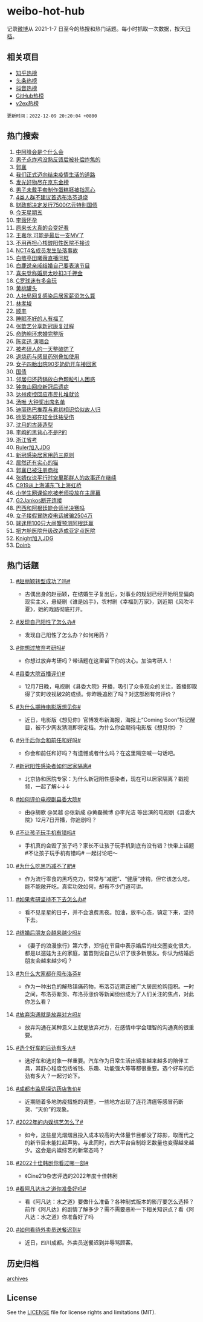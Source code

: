 # weibo-hot-hub

记录[微博](https://www.weibo.com)从 2021-1-7 日至今的热搜和热门话题。每小时抓取一次数据，按天[归档](archives)。

## 相关项目

- [知乎热榜](https://github.com/lonnyzhang423/zhihu-hot-hub)
- [头条热榜](https://github.com/lonnyzhang423/toutiao-hot-hub)
- [抖音热榜](https://github.com/lonnyzhang423/douyin-hot-hub)
- [GitHub热榜](https://github.com/lonnyzhang423/github-hot-hub)
- [v2ex热榜](https://github.com/lonnyzhang423/v2ex-hot-hub)


`更新时间：2022-12-09 20:20:04 +0800`

## 热门搜索

1. [中阿峰会是个什么会](https://m.weibo.cn/search?containerid=100103type%3D1%26t%3D10%26q%3D%23%E4%B8%AD%E9%98%BF%E5%B3%B0%E4%BC%9A%E6%98%AF%E4%B8%AA%E4%BB%80%E4%B9%88%E4%BC%9A%23&stream_entry_id=51&isnewpage=1&extparam=seat%3D1%26cate%3D10103%26filter_type%3Drealtimehot%26dgr%3D0%26c_type%3D51%26pos%3D0%26display_time%3D1670588403%26pre_seqid%3D167058840352602414447&luicode=10000011&lfid=106003type%253D25%2526t%253D3%2526disable_hot%253D1%2526filter_type%253Drealtimehot)
1. [男子点炸鸡没熟反馈后被补偿炸焦的](https://m.weibo.cn/search?containerid=100103type%3D1%26t%3D10%26q%3D%23%E7%94%B7%E5%AD%90%E7%82%B9%E7%82%B8%E9%B8%A1%E6%B2%A1%E7%86%9F%E5%8F%8D%E9%A6%88%E5%90%8E%E8%A2%AB%E8%A1%A5%E5%81%BF%E7%82%B8%E7%84%A6%E7%9A%84%23&stream_entry_id=31&isnewpage=1&extparam=seat%3D1%26realpos%3D1%26flag%3D2%26c_type%3D31%26pos%3D0%26lcate%3D5001%26cate%3D5001%26filter_type%3Drealtimehot%26dgr%3D0%26q%3D%2523%25E7%2594%25B7%25E5%25AD%2590%25E7%2582%25B9%25E7%2582%25B8%25E9%25B8%25A1%25E6%25B2%25A1%25E7%2586%259F%25E5%258F%258D%25E9%25A6%2588%25E5%2590%258E%25E8%25A2%25AB%25E8%25A1%25A5%25E5%2581%25BF%25E7%2582%25B8%25E7%2584%25A6%25E7%259A%2584%2523%26band_rank%3D1%26display_time%3D1670588403%26pre_seqid%3D167058840352602414447&luicode=10000011&lfid=106003type%253D25%2526t%253D3%2526disable_hot%253D1%2526filter_type%253Drealtimehot)
1. [郭襄](https://m.weibo.cn/search?containerid=100103type%3D1%26t%3D10%26q%3D%E9%83%AD%E8%A5%84&stream_entry_id=31&isnewpage=1&extparam=seat%3D1%26realpos%3D2%26flag%3D16%26c_type%3D31%26pos%3D1%26lcate%3D5001%26cate%3D5001%26filter_type%3Drealtimehot%26dgr%3D0%26q%3D%25E9%2583%25AD%25E8%25A5%2584%26band_rank%3D2%26display_time%3D1670588403%26pre_seqid%3D167058840352602414447&luicode=10000011&lfid=106003type%253D25%2526t%253D3%2526disable_hot%253D1%2526filter_type%253Drealtimehot)
1. [我们正式迈向结束疫情生活的道路](https://m.weibo.cn/search?containerid=100103type%3D1%26t%3D10%26q%3D%23%E6%88%91%E4%BB%AC%E6%AD%A3%E5%BC%8F%E8%BF%88%E5%90%91%E7%BB%93%E6%9D%9F%E7%96%AB%E6%83%85%E7%94%9F%E6%B4%BB%E7%9A%84%E9%81%93%E8%B7%AF%23&stream_entry_id=31&isnewpage=1&extparam=seat%3D1%26realpos%3D3%26flag%3D16%26c_type%3D31%26pos%3D2%26lcate%3D5001%26cate%3D5001%26filter_type%3Drealtimehot%26dgr%3D0%26q%3D%2523%25E6%2588%2591%25E4%25BB%25AC%25E6%25AD%25A3%25E5%25BC%258F%25E8%25BF%2588%25E5%2590%2591%25E7%25BB%2593%25E6%259D%259F%25E7%2596%25AB%25E6%2583%2585%25E7%2594%259F%25E6%25B4%25BB%25E7%259A%2584%25E9%2581%2593%25E8%25B7%25AF%2523%26band_rank%3D3%26display_time%3D1670588403%26pre_seqid%3D167058840352602414447&luicode=10000011&lfid=106003type%253D25%2526t%253D3%2526disable_hot%253D1%2526filter_type%253Drealtimehot)
1. [发光好物尽在京东金榜](https://m.weibo.cn/search?containerid=100103type%3D1%26t%3D10%26q%3D%23%E5%8F%91%E5%85%89%E5%A5%BD%E7%89%A9%E5%B0%BD%E5%9C%A8%E4%BA%AC%E4%B8%9C%E9%87%91%E6%A6%9C%23&stream_entry_id=31&isnewpage=1&extparam=seat%3D1%26lcate%3D5001%26c_type%3D31%26pos%3D3%26topic_ad%3D1%26cate%3D5001%26filter_type%3Drealtimehot%26dgr%3D0%26q%3D%2523%25E5%258F%2591%25E5%2585%2589%25E5%25A5%25BD%25E7%2589%25A9%25E5%25B0%25BD%25E5%259C%25A8%25E4%25BA%25AC%25E4%25B8%259C%25E9%2587%2591%25E6%25A6%259C%2523%26band_rank%3D4%26adid%3D174228%26display_time%3D1670588403%26pre_seqid%3D167058840352602414447&luicode=10000011&lfid=106003type%253D25%2526t%253D3%2526disable_hot%253D1%2526filter_type%253Drealtimehot)
1. [男子未戴手套制作蛋糕胚被指恶心](https://m.weibo.cn/search?containerid=100103type%3D1%26t%3D10%26q%3D%23%E7%94%B7%E5%AD%90%E6%9C%AA%E6%88%B4%E6%89%8B%E5%A5%97%E5%88%B6%E4%BD%9C%E8%9B%8B%E7%B3%95%E8%83%9A%E8%A2%AB%E6%8C%87%E6%81%B6%E5%BF%83%23&stream_entry_id=31&isnewpage=1&extparam=seat%3D1%26realpos%3D4%26flag%3D1%26c_type%3D31%26pos%3D4%26lcate%3D5001%26cate%3D5001%26filter_type%3Drealtimehot%26dgr%3D0%26q%3D%2523%25E7%2594%25B7%25E5%25AD%2590%25E6%259C%25AA%25E6%2588%25B4%25E6%2589%258B%25E5%25A5%2597%25E5%2588%25B6%25E4%25BD%259C%25E8%259B%258B%25E7%25B3%2595%25E8%2583%259A%25E8%25A2%25AB%25E6%258C%2587%25E6%2581%25B6%25E5%25BF%2583%2523%26band_rank%3D4%26display_time%3D1670588403%26pre_seqid%3D167058840352602414447&luicode=10000011&lfid=106003type%253D25%2526t%253D3%2526disable_hot%253D1%2526filter_type%253Drealtimehot)
1. [4类人群不建议首选布洛芬退烧](https://m.weibo.cn/search?containerid=100103type%3D1%26t%3D10%26q%3D%234%E7%B1%BB%E4%BA%BA%E7%BE%A4%E4%B8%8D%E5%BB%BA%E8%AE%AE%E9%A6%96%E9%80%89%E5%B8%83%E6%B4%9B%E8%8A%AC%E9%80%80%E7%83%A7%23&stream_entry_id=31&isnewpage=1&extparam=seat%3D1%26realpos%3D5%26flag%3D0%26c_type%3D31%26pos%3D5%26lcate%3D5001%26cate%3D5001%26filter_type%3Drealtimehot%26dgr%3D0%26q%3D%25234%25E7%25B1%25BB%25E4%25BA%25BA%25E7%25BE%25A4%25E4%25B8%258D%25E5%25BB%25BA%25E8%25AE%25AE%25E9%25A6%2596%25E9%2580%2589%25E5%25B8%2583%25E6%25B4%259B%25E8%258A%25AC%25E9%2580%2580%25E7%2583%25A7%2523%26band_rank%3D5%26display_time%3D1670588403%26pre_seqid%3D167058840352602414447&luicode=10000011&lfid=106003type%253D25%2526t%253D3%2526disable_hot%253D1%2526filter_type%253Drealtimehot)
1. [财政部决定发行7500亿元特别国债](https://m.weibo.cn/search?containerid=100103type%3D1%26t%3D10%26q%3D%23%E8%B4%A2%E6%94%BF%E9%83%A8%E5%86%B3%E5%AE%9A%E5%8F%91%E8%A1%8C7500%E4%BA%BF%E5%85%83%E7%89%B9%E5%88%AB%E5%9B%BD%E5%80%BA%23&stream_entry_id=31&isnewpage=1&extparam=seat%3D1%26realpos%3D6%26flag%3D0%26c_type%3D31%26pos%3D6%26lcate%3D5001%26cate%3D5001%26filter_type%3Drealtimehot%26dgr%3D0%26q%3D%2523%25E8%25B4%25A2%25E6%2594%25BF%25E9%2583%25A8%25E5%2586%25B3%25E5%25AE%259A%25E5%258F%2591%25E8%25A1%258C7500%25E4%25BA%25BF%25E5%2585%2583%25E7%2589%25B9%25E5%2588%25AB%25E5%259B%25BD%25E5%2580%25BA%2523%26band_rank%3D6%26display_time%3D1670588403%26pre_seqid%3D167058840352602414447&luicode=10000011&lfid=106003type%253D25%2526t%253D3%2526disable_hot%253D1%2526filter_type%253Drealtimehot)
1. [今天星期五](https://m.weibo.cn/search?containerid=100103type%3D1%26t%3D10%26q%3D%23%E4%BB%8A%E5%A4%A9%E6%98%9F%E6%9C%9F%E4%BA%94%23&stream_entry_id=31&isnewpage=1&extparam=seat%3D1%26c_type%3D31%26pos%3D7%26lcate%3D5001%26cate%3D5001%26filter_type%3Drealtimehot%26dgr%3D0%26q%3D%2523%25E4%25BB%258A%25E5%25A4%25A9%25E6%2598%259F%25E6%259C%259F%25E4%25BA%2594%2523%26band_rank%3D7%26adid%3D174634%26display_time%3D1670588403%26pre_seqid%3D167058840352602414447&luicode=10000011&lfid=106003type%253D25%2526t%253D3%2526disable_hot%253D1%2526filter_type%253Drealtimehot)
1. [李薇怀孕](https://m.weibo.cn/search?containerid=100103type%3D1%26t%3D10%26q%3D%23%E6%9D%8E%E8%96%87%E6%80%80%E5%AD%95%23&stream_entry_id=31&isnewpage=1&extparam=seat%3D1%26realpos%3D7%26flag%3D2%26c_type%3D31%26pos%3D8%26lcate%3D5001%26cate%3D5001%26filter_type%3Drealtimehot%26dgr%3D0%26q%3D%2523%25E6%259D%258E%25E8%2596%2587%25E6%2580%2580%25E5%25AD%2595%2523%26band_rank%3D7%26display_time%3D1670588403%26pre_seqid%3D167058840352602414447&luicode=10000011&lfid=106003type%253D25%2526t%253D3%2526disable_hot%253D1%2526filter_type%253Drealtimehot)
1. [原来长大真的会变好看](https://m.weibo.cn/search?containerid=100103type%3D1%26t%3D10%26q%3D%23%E5%8E%9F%E6%9D%A5%E9%95%BF%E5%A4%A7%E7%9C%9F%E7%9A%84%E4%BC%9A%E5%8F%98%E5%A5%BD%E7%9C%8B%23&stream_entry_id=31&isnewpage=1&extparam=seat%3D1%26realpos%3D8%26flag%3D0%26c_type%3D31%26pos%3D9%26lcate%3D5001%26cate%3D5001%26filter_type%3Drealtimehot%26dgr%3D0%26q%3D%2523%25E5%258E%259F%25E6%259D%25A5%25E9%2595%25BF%25E5%25A4%25A7%25E7%259C%259F%25E7%259A%2584%25E4%25BC%259A%25E5%258F%2598%25E5%25A5%25BD%25E7%259C%258B%2523%26band_rank%3D8%26display_time%3D1670588403%26pre_seqid%3D167058840352602414447&luicode=10000011&lfid=106003type%253D25%2526t%253D3%2526disable_hot%253D1%2526filter_type%253Drealtimehot)
1. [王嘉尔 可能是最后一支MV了](https://m.weibo.cn/search?containerid=100103type%3D1%26t%3D10%26q%3D%E7%8E%8B%E5%98%89%E5%B0%94+%E5%8F%AF%E8%83%BD%E6%98%AF%E6%9C%80%E5%90%8E%E4%B8%80%E6%94%AFMV%E4%BA%86&stream_entry_id=31&isnewpage=1&extparam=seat%3D1%26realpos%3D9%26flag%3D1%26c_type%3D31%26pos%3D10%26lcate%3D5001%26cate%3D5001%26filter_type%3Drealtimehot%26dgr%3D0%26q%3D%25E7%258E%258B%25E5%2598%2589%25E5%25B0%2594%2520%25E5%258F%25AF%25E8%2583%25BD%25E6%2598%25AF%25E6%259C%2580%25E5%2590%258E%25E4%25B8%2580%25E6%2594%25AFMV%25E4%25BA%2586%26band_rank%3D9%26display_time%3D1670588403%26pre_seqid%3D167058840352602414447&luicode=10000011&lfid=106003type%253D25%2526t%253D3%2526disable_hot%253D1%2526filter_type%253Drealtimehot)
1. [不用再担心核酸阳性医院不接诊](https://m.weibo.cn/search?containerid=100103type%3D1%26t%3D10%26q%3D%23%E4%B8%8D%E7%94%A8%E5%86%8D%E6%8B%85%E5%BF%83%E6%A0%B8%E9%85%B8%E9%98%B3%E6%80%A7%E5%8C%BB%E9%99%A2%E4%B8%8D%E6%8E%A5%E8%AF%8A%23&stream_entry_id=31&isnewpage=1&extparam=seat%3D1%26realpos%3D10%26flag%3D0%26c_type%3D31%26pos%3D11%26lcate%3D5001%26cate%3D5001%26filter_type%3Drealtimehot%26dgr%3D0%26q%3D%2523%25E4%25B8%258D%25E7%2594%25A8%25E5%2586%258D%25E6%258B%2585%25E5%25BF%2583%25E6%25A0%25B8%25E9%2585%25B8%25E9%2598%25B3%25E6%2580%25A7%25E5%258C%25BB%25E9%2599%25A2%25E4%25B8%258D%25E6%258E%25A5%25E8%25AF%258A%2523%26band_rank%3D10%26display_time%3D1670588403%26pre_seqid%3D167058840352602414447&luicode=10000011&lfid=106003type%253D25%2526t%253D3%2526disable_hot%253D1%2526filter_type%253Drealtimehot)
1. [NCT4名成员发生坠落事故](https://m.weibo.cn/search?containerid=100103type%3D1%26t%3D10%26q%3D%23NCT4%E5%90%8D%E6%88%90%E5%91%98%E5%8F%91%E7%94%9F%E5%9D%A0%E8%90%BD%E4%BA%8B%E6%95%85%23&stream_entry_id=31&isnewpage=1&extparam=seat%3D1%26realpos%3D11%26flag%3D1%26c_type%3D31%26pos%3D12%26lcate%3D5001%26cate%3D5001%26filter_type%3Drealtimehot%26dgr%3D0%26q%3D%2523NCT4%25E5%2590%258D%25E6%2588%2590%25E5%2591%2598%25E5%258F%2591%25E7%2594%259F%25E5%259D%25A0%25E8%2590%25BD%25E4%25BA%258B%25E6%2595%2585%2523%26band_rank%3D11%26display_time%3D1670588403%26pre_seqid%3D167058840352602414447&luicode=10000011&lfid=106003type%253D25%2526t%253D3%2526disable_hot%253D1%2526filter_type%253Drealtimehot)
1. [白敬亭田曦薇直播同框](https://m.weibo.cn/search?containerid=100103type%3D1%26t%3D10%26q%3D%23%E7%99%BD%E6%95%AC%E4%BA%AD%E7%94%B0%E6%9B%A6%E8%96%87%E7%9B%B4%E6%92%AD%E5%90%8C%E6%A1%86%23&stream_entry_id=31&isnewpage=1&extparam=seat%3D1%26realpos%3D12%26flag%3D1%26c_type%3D31%26pos%3D13%26lcate%3D5001%26cate%3D5001%26filter_type%3Drealtimehot%26dgr%3D0%26q%3D%2523%25E7%2599%25BD%25E6%2595%25AC%25E4%25BA%25AD%25E7%2594%25B0%25E6%259B%25A6%25E8%2596%2587%25E7%259B%25B4%25E6%2592%25AD%25E5%2590%258C%25E6%25A1%2586%2523%26band_rank%3D12%26display_time%3D1670588403%26pre_seqid%3D167058840352602414447&luicode=10000011&lfid=106003type%253D25%2526t%253D3%2526disable_hot%253D1%2526filter_type%253Drealtimehot)
1. [白鹿说亲戚结婚自己要表演节目](https://m.weibo.cn/search?containerid=100103type%3D1%26t%3D10%26q%3D%23%E7%99%BD%E9%B9%BF%E8%AF%B4%E4%BA%B2%E6%88%9A%E7%BB%93%E5%A9%9A%E8%87%AA%E5%B7%B1%E8%A6%81%E8%A1%A8%E6%BC%94%E8%8A%82%E7%9B%AE%23&stream_entry_id=31&isnewpage=1&extparam=seat%3D1%26realpos%3D13%26flag%3D1%26c_type%3D31%26pos%3D14%26lcate%3D5001%26cate%3D5001%26filter_type%3Drealtimehot%26dgr%3D0%26q%3D%2523%25E7%2599%25BD%25E9%25B9%25BF%25E8%25AF%25B4%25E4%25BA%25B2%25E6%2588%259A%25E7%25BB%2593%25E5%25A9%259A%25E8%2587%25AA%25E5%25B7%25B1%25E8%25A6%2581%25E8%25A1%25A8%25E6%25BC%2594%25E8%258A%2582%25E7%259B%25AE%2523%26band_rank%3D13%26display_time%3D1670588403%26pre_seqid%3D167058840352602414447&luicode=10000011&lfid=106003type%253D25%2526t%253D3%2526disable_hot%253D1%2526filter_type%253Drealtimehot)
1. [喜来登称婚房太吵扣3千押金](https://m.weibo.cn/search?containerid=100103type%3D1%26t%3D10%26q%3D%23%E5%96%9C%E6%9D%A5%E7%99%BB%E7%A7%B0%E5%A9%9A%E6%88%BF%E5%A4%AA%E5%90%B5%E6%89%A33%E5%8D%83%E6%8A%BC%E9%87%91%23&stream_entry_id=31&isnewpage=1&extparam=seat%3D1%26realpos%3D14%26flag%3D0%26c_type%3D31%26pos%3D15%26lcate%3D5001%26cate%3D5001%26filter_type%3Drealtimehot%26dgr%3D0%26q%3D%2523%25E5%2596%259C%25E6%259D%25A5%25E7%2599%25BB%25E7%25A7%25B0%25E5%25A9%259A%25E6%2588%25BF%25E5%25A4%25AA%25E5%2590%25B5%25E6%2589%25A33%25E5%258D%2583%25E6%258A%25BC%25E9%2587%2591%2523%26band_rank%3D14%26display_time%3D1670588403%26pre_seqid%3D167058840352602414447&luicode=10000011&lfid=106003type%253D25%2526t%253D3%2526disable_hot%253D1%2526filter_type%253Drealtimehot)
1. [C罗球迷有多会玩](https://m.weibo.cn/search?containerid=100103type%3D1%26t%3D10%26q%3D%23C%E7%BD%97%E7%90%83%E8%BF%B7%E6%9C%89%E5%A4%9A%E4%BC%9A%E7%8E%A9%23&stream_entry_id=31&isnewpage=1&extparam=seat%3D1%26realpos%3D15%26flag%3D0%26c_type%3D31%26pos%3D16%26lcate%3D5001%26cate%3D5001%26filter_type%3Drealtimehot%26dgr%3D0%26q%3D%2523C%25E7%25BD%2597%25E7%2590%2583%25E8%25BF%25B7%25E6%259C%2589%25E5%25A4%259A%25E4%25BC%259A%25E7%258E%25A9%2523%26band_rank%3D15%26adid%3D174649%26display_time%3D1670588403%26pre_seqid%3D167058840352602414447&luicode=10000011&lfid=106003type%253D25%2526t%253D3%2526disable_hot%253D1%2526filter_type%253Drealtimehot)
1. [黄桃罐头](https://m.weibo.cn/search?containerid=100103type%3D1%26t%3D10%26q%3D%23%E9%BB%84%E6%A1%83%E7%BD%90%E5%A4%B4%23&stream_entry_id=31&isnewpage=1&extparam=seat%3D1%26realpos%3D16%26flag%3D0%26c_type%3D31%26pos%3D17%26lcate%3D5001%26cate%3D5001%26filter_type%3Drealtimehot%26dgr%3D0%26q%3D%2523%25E9%25BB%2584%25E6%25A1%2583%25E7%25BD%2590%25E5%25A4%25B4%2523%26band_rank%3D16%26display_time%3D1670588403%26pre_seqid%3D167058840352602414447&luicode=10000011&lfid=106003type%253D25%2526t%253D3%2526disable_hot%253D1%2526filter_type%253Drealtimehot)
1. [人社局回复感染后居家薪资怎么算](https://m.weibo.cn/search?containerid=100103type%3D1%26t%3D10%26q%3D%23%E4%BA%BA%E7%A4%BE%E5%B1%80%E5%9B%9E%E5%A4%8D%E6%84%9F%E6%9F%93%E5%90%8E%E5%B1%85%E5%AE%B6%E8%96%AA%E8%B5%84%E6%80%8E%E4%B9%88%E7%AE%97%23&stream_entry_id=31&isnewpage=1&extparam=seat%3D1%26realpos%3D17%26flag%3D2%26c_type%3D31%26pos%3D18%26lcate%3D5001%26cate%3D5001%26filter_type%3Drealtimehot%26dgr%3D0%26q%3D%2523%25E4%25BA%25BA%25E7%25A4%25BE%25E5%25B1%2580%25E5%259B%259E%25E5%25A4%258D%25E6%2584%259F%25E6%259F%2593%25E5%2590%258E%25E5%25B1%2585%25E5%25AE%25B6%25E8%2596%25AA%25E8%25B5%2584%25E6%2580%258E%25E4%25B9%2588%25E7%25AE%2597%2523%26band_rank%3D17%26display_time%3D1670588403%26pre_seqid%3D167058840352602414447&luicode=10000011&lfid=106003type%253D25%2526t%253D3%2526disable_hot%253D1%2526filter_type%253Drealtimehot)
1. [林孝埈](https://m.weibo.cn/search?containerid=100103type%3D1%26t%3D10%26q%3D%E6%9E%97%E5%AD%9D%E5%9F%88&stream_entry_id=31&isnewpage=1&extparam=seat%3D1%26realpos%3D18%26flag%3D0%26c_type%3D31%26pos%3D19%26lcate%3D5001%26cate%3D5001%26filter_type%3Drealtimehot%26dgr%3D0%26q%3D%25E6%259E%2597%25E5%25AD%259D%25E5%259F%2588%26band_rank%3D18%26display_time%3D1670588403%26pre_seqid%3D167058840352602414447&luicode=10000011&lfid=106003type%253D25%2526t%253D3%2526disable_hot%253D1%2526filter_type%253Drealtimehot)
1. [顺丰](https://m.weibo.cn/search?containerid=100103type%3D1%26t%3D10%26q%3D%E9%A1%BA%E4%B8%B0&stream_entry_id=31&isnewpage=1&extparam=seat%3D1%26realpos%3D19%26flag%3D2%26c_type%3D31%26pos%3D20%26lcate%3D5001%26cate%3D5001%26filter_type%3Drealtimehot%26dgr%3D0%26q%3D%25E9%25A1%25BA%25E4%25B8%25B0%26band_rank%3D19%26display_time%3D1670588403%26pre_seqid%3D167058840352602414447&luicode=10000011&lfid=106003type%253D25%2526t%253D3%2526disable_hot%253D1%2526filter_type%253Drealtimehot)
1. [睡眠不好的人有福了](https://m.weibo.cn/search?containerid=100103type%3D1%26t%3D10%26q%3D%23%E7%9D%A1%E7%9C%A0%E4%B8%8D%E5%A5%BD%E7%9A%84%E4%BA%BA%E6%9C%89%E7%A6%8F%E4%BA%86%23&stream_entry_id=31&isnewpage=1&extparam=seat%3D1%26realpos%3D20%26flag%3D0%26c_type%3D31%26pos%3D21%26lcate%3D5001%26cate%3D5001%26filter_type%3Drealtimehot%26dgr%3D0%26q%3D%2523%25E7%259D%25A1%25E7%259C%25A0%25E4%25B8%258D%25E5%25A5%25BD%25E7%259A%2584%25E4%25BA%25BA%25E6%259C%2589%25E7%25A6%258F%25E4%25BA%2586%2523%26band_rank%3D20%26display_time%3D1670588403%26pre_seqid%3D167058840352602414447&luicode=10000011&lfid=106003type%253D25%2526t%253D3%2526disable_hot%253D1%2526filter_type%253Drealtimehot)
1. [张歆艺分享新冠康复过程](https://m.weibo.cn/search?containerid=100103type%3D1%26t%3D10%26q%3D%23%E5%BC%A0%E6%AD%86%E8%89%BA%E5%88%86%E4%BA%AB%E6%96%B0%E5%86%A0%E5%BA%B7%E5%A4%8D%E8%BF%87%E7%A8%8B%23&stream_entry_id=31&isnewpage=1&extparam=seat%3D1%26realpos%3D21%26flag%3D2%26c_type%3D31%26pos%3D22%26lcate%3D5001%26cate%3D5001%26filter_type%3Drealtimehot%26dgr%3D0%26q%3D%2523%25E5%25BC%25A0%25E6%25AD%2586%25E8%2589%25BA%25E5%2588%2586%25E4%25BA%25AB%25E6%2596%25B0%25E5%2586%25A0%25E5%25BA%25B7%25E5%25A4%258D%25E8%25BF%2587%25E7%25A8%258B%2523%26band_rank%3D21%26display_time%3D1670588403%26pre_seqid%3D167058840352602414447&luicode=10000011&lfid=106003type%253D25%2526t%253D3%2526disable_hot%253D1%2526filter_type%253Drealtimehot)
1. [命韵峋环求婚完整版](https://m.weibo.cn/search?containerid=100103type%3D1%26t%3D10%26q%3D%23%E5%91%BD%E9%9F%B5%E5%B3%8B%E7%8E%AF%E6%B1%82%E5%A9%9A%E5%AE%8C%E6%95%B4%E7%89%88%23&stream_entry_id=31&isnewpage=1&extparam=seat%3D1%26realpos%3D22%26flag%3D1%26c_type%3D31%26pos%3D23%26lcate%3D5001%26cate%3D5001%26filter_type%3Drealtimehot%26dgr%3D0%26q%3D%2523%25E5%2591%25BD%25E9%259F%25B5%25E5%25B3%258B%25E7%258E%25AF%25E6%25B1%2582%25E5%25A9%259A%25E5%25AE%258C%25E6%2595%25B4%25E7%2589%2588%2523%26band_rank%3D22%26display_time%3D1670588403%26pre_seqid%3D167058840352602414447&luicode=10000011&lfid=106003type%253D25%2526t%253D3%2526disable_hot%253D1%2526filter_type%253Drealtimehot)
1. [陈奕迅 演唱会](https://m.weibo.cn/search?containerid=100103type%3D1%26t%3D10%26q%3D%E9%99%88%E5%A5%95%E8%BF%85+%E6%BC%94%E5%94%B1%E4%BC%9A&stream_entry_id=31&isnewpage=1&extparam=seat%3D1%26realpos%3D23%26flag%3D1%26c_type%3D31%26pos%3D24%26lcate%3D5001%26cate%3D5001%26filter_type%3Drealtimehot%26dgr%3D0%26q%3D%25E9%2599%2588%25E5%25A5%2595%25E8%25BF%2585%2520%25E6%25BC%2594%25E5%2594%25B1%25E4%25BC%259A%26band_rank%3D23%26display_time%3D1670588403%26pre_seqid%3D167058840352602414447&luicode=10000011&lfid=106003type%253D25%2526t%253D3%2526disable_hot%253D1%2526filter_type%253Drealtimehot)
1. [被考研人的一天整破防了](https://m.weibo.cn/search?containerid=100103type%3D1%26t%3D10%26q%3D%23%E8%A2%AB%E8%80%83%E7%A0%94%E4%BA%BA%E7%9A%84%E4%B8%80%E5%A4%A9%E6%95%B4%E7%A0%B4%E9%98%B2%E4%BA%86%23&stream_entry_id=31&isnewpage=1&extparam=seat%3D1%26realpos%3D24%26flag%3D0%26c_type%3D31%26pos%3D25%26lcate%3D5001%26cate%3D5001%26filter_type%3Drealtimehot%26dgr%3D0%26q%3D%2523%25E8%25A2%25AB%25E8%2580%2583%25E7%25A0%2594%25E4%25BA%25BA%25E7%259A%2584%25E4%25B8%2580%25E5%25A4%25A9%25E6%2595%25B4%25E7%25A0%25B4%25E9%2598%25B2%25E4%25BA%2586%2523%26band_rank%3D24%26display_time%3D1670588403%26pre_seqid%3D167058840352602414447&luicode=10000011&lfid=106003type%253D25%2526t%253D3%2526disable_hot%253D1%2526filter_type%253Drealtimehot)
1. [退烧药与感冒药别叠加使用](https://m.weibo.cn/search?containerid=100103type%3D1%26t%3D10%26q%3D%23%E9%80%80%E7%83%A7%E8%8D%AF%E4%B8%8E%E6%84%9F%E5%86%92%E8%8D%AF%E5%88%AB%E5%8F%A0%E5%8A%A0%E4%BD%BF%E7%94%A8%23&stream_entry_id=31&isnewpage=1&extparam=seat%3D1%26realpos%3D25%26flag%3D1%26c_type%3D31%26pos%3D26%26lcate%3D5001%26cate%3D5001%26filter_type%3Drealtimehot%26dgr%3D0%26q%3D%2523%25E9%2580%2580%25E7%2583%25A7%25E8%258D%25AF%25E4%25B8%258E%25E6%2584%259F%25E5%2586%2592%25E8%258D%25AF%25E5%2588%25AB%25E5%258F%25A0%25E5%258A%25A0%25E4%25BD%25BF%25E7%2594%25A8%2523%26band_rank%3D25%26display_time%3D1670588403%26pre_seqid%3D167058840352602414447&luicode=10000011&lfid=106003type%253D25%2526t%253D3%2526disable_hot%253D1%2526filter_type%253Drealtimehot)
1. [女子四胎出院90岁奶奶开车接回家](https://m.weibo.cn/search?containerid=100103type%3D1%26t%3D10%26q%3D%23%E5%A5%B3%E5%AD%90%E5%9B%9B%E8%83%8E%E5%87%BA%E9%99%A290%E5%B2%81%E5%A5%B6%E5%A5%B6%E5%BC%80%E8%BD%A6%E6%8E%A5%E5%9B%9E%E5%AE%B6%23&stream_entry_id=31&isnewpage=1&extparam=seat%3D1%26realpos%3D26%26flag%3D0%26c_type%3D31%26pos%3D27%26lcate%3D5001%26cate%3D5001%26filter_type%3Drealtimehot%26dgr%3D0%26q%3D%2523%25E5%25A5%25B3%25E5%25AD%2590%25E5%259B%259B%25E8%2583%258E%25E5%2587%25BA%25E9%2599%25A290%25E5%25B2%2581%25E5%25A5%25B6%25E5%25A5%25B6%25E5%25BC%2580%25E8%25BD%25A6%25E6%258E%25A5%25E5%259B%259E%25E5%25AE%25B6%2523%26band_rank%3D26%26display_time%3D1670588403%26pre_seqid%3D167058840352602414447&luicode=10000011&lfid=106003type%253D25%2526t%253D3%2526disable_hot%253D1%2526filter_type%253Drealtimehot)
1. [国债](https://m.weibo.cn/search?containerid=100103type%3D1%26t%3D10%26q%3D%E5%9B%BD%E5%80%BA&stream_entry_id=31&isnewpage=1&extparam=seat%3D1%26realpos%3D27%26flag%3D1%26c_type%3D31%26pos%3D28%26lcate%3D5001%26cate%3D5001%26filter_type%3Drealtimehot%26dgr%3D0%26q%3D%25E5%259B%25BD%25E5%2580%25BA%26band_rank%3D27%26display_time%3D1670588403%26pre_seqid%3D167058840352602414447&luicode=10000011&lfid=106003type%253D25%2526t%253D3%2526disable_hot%253D1%2526filter_type%253Drealtimehot)
1. [邻居归还药锅放白色颗粒引人困惑](https://m.weibo.cn/search?containerid=100103type%3D1%26t%3D10%26q%3D%23%E9%82%BB%E5%B1%85%E5%BD%92%E8%BF%98%E8%8D%AF%E9%94%85%E6%94%BE%E7%99%BD%E8%89%B2%E9%A2%97%E7%B2%92%E5%BC%95%E4%BA%BA%E5%9B%B0%E6%83%91%23&stream_entry_id=31&isnewpage=1&extparam=seat%3D1%26realpos%3D28%26flag%3D0%26c_type%3D31%26pos%3D29%26lcate%3D5001%26cate%3D5001%26filter_type%3Drealtimehot%26dgr%3D0%26q%3D%2523%25E9%2582%25BB%25E5%25B1%2585%25E5%25BD%2592%25E8%25BF%2598%25E8%258D%25AF%25E9%2594%2585%25E6%2594%25BE%25E7%2599%25BD%25E8%2589%25B2%25E9%25A2%2597%25E7%25B2%2592%25E5%25BC%2595%25E4%25BA%25BA%25E5%259B%25B0%25E6%2583%2591%2523%26band_rank%3D28%26display_time%3D1670588403%26pre_seqid%3D167058840352602414447&luicode=10000011&lfid=106003type%253D25%2526t%253D3%2526disable_hot%253D1%2526filter_type%253Drealtimehot)
1. [钟南山回应新冠后遗症](https://m.weibo.cn/search?containerid=100103type%3D1%26t%3D10%26q%3D%23%E9%92%9F%E5%8D%97%E5%B1%B1%E5%9B%9E%E5%BA%94%E6%96%B0%E5%86%A0%E5%90%8E%E9%81%97%E7%97%87%23&stream_entry_id=31&isnewpage=1&extparam=seat%3D1%26realpos%3D29%26flag%3D0%26c_type%3D31%26pos%3D30%26lcate%3D5001%26cate%3D5001%26filter_type%3Drealtimehot%26dgr%3D0%26q%3D%2523%25E9%2592%259F%25E5%258D%2597%25E5%25B1%25B1%25E5%259B%259E%25E5%25BA%2594%25E6%2596%25B0%25E5%2586%25A0%25E5%2590%258E%25E9%2581%2597%25E7%2597%2587%2523%26band_rank%3D29%26display_time%3D1670588403%26pre_seqid%3D167058840352602414447&luicode=10000011&lfid=106003type%253D25%2526t%253D3%2526disable_hot%253D1%2526filter_type%253Drealtimehot)
1. [达州疾控回应市民扎堆就诊](https://m.weibo.cn/search?containerid=100103type%3D1%26t%3D10%26q%3D%23%E8%BE%BE%E5%B7%9E%E7%96%BE%E6%8E%A7%E5%9B%9E%E5%BA%94%E5%B8%82%E6%B0%91%E6%89%8E%E5%A0%86%E5%B0%B1%E8%AF%8A%23&stream_entry_id=31&isnewpage=1&extparam=seat%3D1%26realpos%3D30%26flag%3D0%26c_type%3D31%26pos%3D31%26lcate%3D5001%26cate%3D5001%26filter_type%3Drealtimehot%26dgr%3D0%26q%3D%2523%25E8%25BE%25BE%25E5%25B7%259E%25E7%2596%25BE%25E6%258E%25A7%25E5%259B%259E%25E5%25BA%2594%25E5%25B8%2582%25E6%25B0%2591%25E6%2589%258E%25E5%25A0%2586%25E5%25B0%25B1%25E8%25AF%258A%2523%26band_rank%3D30%26display_time%3D1670588403%26pre_seqid%3D167058840352602414447&luicode=10000011&lfid=106003type%253D25%2526t%253D3%2526disable_hot%253D1%2526filter_type%253Drealtimehot)
1. [汤唯 大钟奖出席名单](https://m.weibo.cn/search?containerid=100103type%3D1%26t%3D10%26q%3D%E6%B1%A4%E5%94%AF+%E5%A4%A7%E9%92%9F%E5%A5%96%E5%87%BA%E5%B8%AD%E5%90%8D%E5%8D%95&stream_entry_id=31&isnewpage=1&extparam=seat%3D1%26realpos%3D31%26flag%3D0%26c_type%3D31%26pos%3D32%26lcate%3D5001%26cate%3D5001%26filter_type%3Drealtimehot%26dgr%3D0%26q%3D%25E6%25B1%25A4%25E5%2594%25AF%2520%25E5%25A4%25A7%25E9%2592%259F%25E5%25A5%2596%25E5%2587%25BA%25E5%25B8%25AD%25E5%2590%258D%25E5%258D%2595%26band_rank%3D31%26display_time%3D1670588403%26pre_seqid%3D167058840352602414447&luicode=10000011&lfid=106003type%253D25%2526t%253D3%2526disable_hot%253D1%2526filter_type%253Drealtimehot)
1. [迪丽热巴推荐与君初相识恰似故人归](https://m.weibo.cn/search?containerid=100103type%3D1%26t%3D10%26q%3D%23%E8%BF%AA%E4%B8%BD%E7%83%AD%E5%B7%B4%E6%8E%A8%E8%8D%90%E4%B8%8E%E5%90%9B%E5%88%9D%E7%9B%B8%E8%AF%86%E6%81%B0%E4%BC%BC%E6%95%85%E4%BA%BA%E5%BD%92%23&stream_entry_id=31&isnewpage=1&extparam=seat%3D1%26realpos%3D32%26flag%3D1%26c_type%3D31%26pos%3D33%26lcate%3D5001%26cate%3D5001%26filter_type%3Drealtimehot%26dgr%3D0%26q%3D%2523%25E8%25BF%25AA%25E4%25B8%25BD%25E7%2583%25AD%25E5%25B7%25B4%25E6%258E%25A8%25E8%258D%2590%25E4%25B8%258E%25E5%2590%259B%25E5%2588%259D%25E7%259B%25B8%25E8%25AF%2586%25E6%2581%25B0%25E4%25BC%25BC%25E6%2595%2585%25E4%25BA%25BA%25E5%25BD%2592%2523%26band_rank%3D32%26display_time%3D1670588403%26pre_seqid%3D167058840352602414447&luicode=10000011&lfid=106003type%253D25%2526t%253D3%2526disable_hot%253D1%2526filter_type%253Drealtimehot)
1. [徐英浩郑在玹金廷祐受伤](https://m.weibo.cn/search?containerid=100103type%3D1%26t%3D10%26q%3D%23%E5%BE%90%E8%8B%B1%E6%B5%A9%E9%83%91%E5%9C%A8%E7%8E%B9%E9%87%91%E5%BB%B7%E7%A5%90%E5%8F%97%E4%BC%A4%23&stream_entry_id=31&isnewpage=1&extparam=seat%3D1%26realpos%3D33%26flag%3D1%26c_type%3D31%26pos%3D34%26lcate%3D5001%26cate%3D5001%26filter_type%3Drealtimehot%26dgr%3D0%26q%3D%2523%25E5%25BE%2590%25E8%258B%25B1%25E6%25B5%25A9%25E9%2583%2591%25E5%259C%25A8%25E7%258E%25B9%25E9%2587%2591%25E5%25BB%25B7%25E7%25A5%2590%25E5%258F%2597%25E4%25BC%25A4%2523%26band_rank%3D33%26display_time%3D1670588403%26pre_seqid%3D167058840352602414447&luicode=10000011&lfid=106003type%253D25%2526t%253D3%2526disable_hot%253D1%2526filter_type%253Drealtimehot)
1. [沈月的古装造型](https://m.weibo.cn/search?containerid=100103type%3D1%26t%3D10%26q%3D%23%E6%B2%88%E6%9C%88%E7%9A%84%E5%8F%A4%E8%A3%85%E9%80%A0%E5%9E%8B%23&stream_entry_id=31&isnewpage=1&extparam=seat%3D1%26realpos%3D34%26flag%3D0%26c_type%3D31%26pos%3D35%26lcate%3D5001%26cate%3D5001%26filter_type%3Drealtimehot%26dgr%3D0%26q%3D%2523%25E6%25B2%2588%25E6%259C%2588%25E7%259A%2584%25E5%258F%25A4%25E8%25A3%2585%25E9%2580%25A0%25E5%259E%258B%2523%26band_rank%3D34%26display_time%3D1670588403%26pre_seqid%3D167058840352602414447&luicode=10000011&lfid=106003type%253D25%2526t%253D3%2526disable_hot%253D1%2526filter_type%253Drealtimehot)
1. [李峋的黑背心不是P的](https://m.weibo.cn/search?containerid=100103type%3D1%26t%3D10%26q%3D%23%E6%9D%8E%E5%B3%8B%E7%9A%84%E9%BB%91%E8%83%8C%E5%BF%83%E4%B8%8D%E6%98%AFP%E7%9A%84%23&stream_entry_id=31&isnewpage=1&extparam=seat%3D1%26realpos%3D35%26flag%3D0%26c_type%3D31%26pos%3D36%26lcate%3D5001%26cate%3D5001%26filter_type%3Drealtimehot%26dgr%3D0%26q%3D%2523%25E6%259D%258E%25E5%25B3%258B%25E7%259A%2584%25E9%25BB%2591%25E8%2583%258C%25E5%25BF%2583%25E4%25B8%258D%25E6%2598%25AFP%25E7%259A%2584%2523%26band_rank%3D35%26display_time%3D1670588403%26pre_seqid%3D167058840352602414447&luicode=10000011&lfid=106003type%253D25%2526t%253D3%2526disable_hot%253D1%2526filter_type%253Drealtimehot)
1. [浙江省考](https://m.weibo.cn/search?containerid=100103type%3D1%26t%3D10%26q%3D%E6%B5%99%E6%B1%9F%E7%9C%81%E8%80%83&stream_entry_id=31&isnewpage=1&extparam=seat%3D1%26realpos%3D36%26flag%3D1%26c_type%3D31%26pos%3D37%26lcate%3D5001%26cate%3D5001%26filter_type%3Drealtimehot%26dgr%3D0%26q%3D%25E6%25B5%2599%25E6%25B1%259F%25E7%259C%2581%25E8%2580%2583%26band_rank%3D36%26display_time%3D1670588403%26pre_seqid%3D167058840352602414447&luicode=10000011&lfid=106003type%253D25%2526t%253D3%2526disable_hot%253D1%2526filter_type%253Drealtimehot)
1. [Ruler加入JDG](https://m.weibo.cn/search?containerid=100103type%3D1%26t%3D10%26q%3D%23Ruler%E5%8A%A0%E5%85%A5JDG%23&stream_entry_id=31&isnewpage=1&extparam=seat%3D1%26realpos%3D37%26flag%3D0%26c_type%3D31%26pos%3D38%26lcate%3D5001%26cate%3D5001%26filter_type%3Drealtimehot%26dgr%3D0%26q%3D%2523Ruler%25E5%258A%25A0%25E5%2585%25A5JDG%2523%26band_rank%3D37%26display_time%3D1670588403%26pre_seqid%3D167058840352602414447&luicode=10000011&lfid=106003type%253D25%2526t%253D3%2526disable_hot%253D1%2526filter_type%253Drealtimehot)
1. [新冠感染居家用药三原则](https://m.weibo.cn/search?containerid=100103type%3D1%26t%3D10%26q%3D%23%E6%96%B0%E5%86%A0%E6%84%9F%E6%9F%93%E5%B1%85%E5%AE%B6%E7%94%A8%E8%8D%AF%E4%B8%89%E5%8E%9F%E5%88%99%23&stream_entry_id=31&isnewpage=1&extparam=seat%3D1%26realpos%3D38%26flag%3D1%26c_type%3D31%26pos%3D39%26lcate%3D5001%26cate%3D5001%26filter_type%3Drealtimehot%26dgr%3D0%26q%3D%2523%25E6%2596%25B0%25E5%2586%25A0%25E6%2584%259F%25E6%259F%2593%25E5%25B1%2585%25E5%25AE%25B6%25E7%2594%25A8%25E8%258D%25AF%25E4%25B8%2589%25E5%258E%259F%25E5%2588%2599%2523%26band_rank%3D38%26display_time%3D1670588403%26pre_seqid%3D167058840352602414447&luicode=10000011&lfid=106003type%253D25%2526t%253D3%2526disable_hot%253D1%2526filter_type%253Drealtimehot)
1. [居然还有实心的猫](https://m.weibo.cn/search?containerid=100103type%3D1%26t%3D10%26q%3D%23%E5%B1%85%E7%84%B6%E8%BF%98%E6%9C%89%E5%AE%9E%E5%BF%83%E7%9A%84%E7%8C%AB%23&stream_entry_id=31&isnewpage=1&extparam=seat%3D1%26realpos%3D39%26flag%3D0%26c_type%3D31%26pos%3D40%26lcate%3D5001%26cate%3D5001%26filter_type%3Drealtimehot%26dgr%3D0%26q%3D%2523%25E5%25B1%2585%25E7%2584%25B6%25E8%25BF%2598%25E6%259C%2589%25E5%25AE%259E%25E5%25BF%2583%25E7%259A%2584%25E7%258C%25AB%2523%26band_rank%3D39%26display_time%3D1670588403%26pre_seqid%3D167058840352602414447&luicode=10000011&lfid=106003type%253D25%2526t%253D3%2526disable_hot%253D1%2526filter_type%253Drealtimehot)
1. [郭襄已被注册商标](https://m.weibo.cn/search?containerid=100103type%3D1%26t%3D10%26q%3D%23%E9%83%AD%E8%A5%84%E5%B7%B2%E8%A2%AB%E6%B3%A8%E5%86%8C%E5%95%86%E6%A0%87%23&stream_entry_id=31&isnewpage=1&extparam=seat%3D1%26realpos%3D40%26flag%3D0%26c_type%3D31%26pos%3D41%26lcate%3D5001%26cate%3D5001%26filter_type%3Drealtimehot%26dgr%3D0%26q%3D%2523%25E9%2583%25AD%25E8%25A5%2584%25E5%25B7%25B2%25E8%25A2%25AB%25E6%25B3%25A8%25E5%2586%258C%25E5%2595%2586%25E6%25A0%2587%2523%26band_rank%3D40%26display_time%3D1670588403%26pre_seqid%3D167058840352602414447&luicode=10000011&lfid=106003type%253D25%2526t%253D3%2526disable_hot%253D1%2526filter_type%253Drealtimehot)
1. [张婧仪说平行时空里那群人的故事还在继续](https://m.weibo.cn/search?containerid=100103type%3D1%26t%3D10%26q%3D%23%E5%BC%A0%E5%A9%A7%E4%BB%AA%E8%AF%B4%E5%B9%B3%E8%A1%8C%E6%97%B6%E7%A9%BA%E9%87%8C%E9%82%A3%E7%BE%A4%E4%BA%BA%E7%9A%84%E6%95%85%E4%BA%8B%E8%BF%98%E5%9C%A8%E7%BB%A7%E7%BB%AD%23&stream_entry_id=31&isnewpage=1&extparam=seat%3D1%26realpos%3D41%26flag%3D1%26c_type%3D31%26pos%3D42%26lcate%3D5001%26cate%3D5001%26filter_type%3Drealtimehot%26dgr%3D0%26q%3D%2523%25E5%25BC%25A0%25E5%25A9%25A7%25E4%25BB%25AA%25E8%25AF%25B4%25E5%25B9%25B3%25E8%25A1%258C%25E6%2597%25B6%25E7%25A9%25BA%25E9%2587%258C%25E9%2582%25A3%25E7%25BE%25A4%25E4%25BA%25BA%25E7%259A%2584%25E6%2595%2585%25E4%25BA%258B%25E8%25BF%2598%25E5%259C%25A8%25E7%25BB%25A7%25E7%25BB%25AD%2523%26band_rank%3D41%26display_time%3D1670588403%26pre_seqid%3D167058840352602414447&luicode=10000011&lfid=106003type%253D25%2526t%253D3%2526disable_hot%253D1%2526filter_type%253Drealtimehot)
1. [C919从上海浦东飞上海虹桥](https://m.weibo.cn/search?containerid=100103type%3D1%26t%3D10%26q%3D%23C919%E4%BB%8E%E4%B8%8A%E6%B5%B7%E6%B5%A6%E4%B8%9C%E9%A3%9E%E4%B8%8A%E6%B5%B7%E8%99%B9%E6%A1%A5%23&stream_entry_id=31&isnewpage=1&extparam=seat%3D1%26realpos%3D42%26flag%3D0%26c_type%3D31%26pos%3D43%26lcate%3D5001%26cate%3D5001%26filter_type%3Drealtimehot%26dgr%3D0%26q%3D%2523C919%25E4%25BB%258E%25E4%25B8%258A%25E6%25B5%25B7%25E6%25B5%25A6%25E4%25B8%259C%25E9%25A3%259E%25E4%25B8%258A%25E6%25B5%25B7%25E8%2599%25B9%25E6%25A1%25A5%2523%26band_rank%3D42%26display_time%3D1670588403%26pre_seqid%3D167058840352602414447&luicode=10000011&lfid=106003type%253D25%2526t%253D3%2526disable_hot%253D1%2526filter_type%253Drealtimehot)
1. [小学生网课偷吃被老师投放在主屏幕](https://m.weibo.cn/search?containerid=100103type%3D1%26t%3D10%26q%3D%23%E5%B0%8F%E5%AD%A6%E7%94%9F%E7%BD%91%E8%AF%BE%E5%81%B7%E5%90%83%E8%A2%AB%E8%80%81%E5%B8%88%E6%8A%95%E6%94%BE%E5%9C%A8%E4%B8%BB%E5%B1%8F%E5%B9%95%23&stream_entry_id=31&isnewpage=1&extparam=seat%3D1%26realpos%3D43%26flag%3D0%26c_type%3D31%26pos%3D44%26lcate%3D5001%26cate%3D5001%26filter_type%3Drealtimehot%26dgr%3D0%26q%3D%2523%25E5%25B0%258F%25E5%25AD%25A6%25E7%2594%259F%25E7%25BD%2591%25E8%25AF%25BE%25E5%2581%25B7%25E5%2590%2583%25E8%25A2%25AB%25E8%2580%2581%25E5%25B8%2588%25E6%258A%2595%25E6%2594%25BE%25E5%259C%25A8%25E4%25B8%25BB%25E5%25B1%258F%25E5%25B9%2595%2523%26band_rank%3D43%26display_time%3D1670588403%26pre_seqid%3D167058840352602414447&luicode=10000011&lfid=106003type%253D25%2526t%253D3%2526disable_hot%253D1%2526filter_type%253Drealtimehot)
1. [G2Jankos断开连接](https://m.weibo.cn/search?containerid=100103type%3D1%26t%3D10%26q%3D%23G2Jankos%E6%96%AD%E5%BC%80%E8%BF%9E%E6%8E%A5%23&stream_entry_id=31&isnewpage=1&extparam=seat%3D1%26realpos%3D44%26flag%3D1%26c_type%3D31%26pos%3D45%26lcate%3D5001%26cate%3D5001%26filter_type%3Drealtimehot%26dgr%3D0%26q%3D%2523G2Jankos%25E6%2596%25AD%25E5%25BC%2580%25E8%25BF%259E%25E6%258E%25A5%2523%26band_rank%3D44%26display_time%3D1670588403%26pre_seqid%3D167058840352602414447&luicode=10000011&lfid=106003type%253D25%2526t%253D3%2526disable_hot%253D1%2526filter_type%253Drealtimehot)
1. [巴西和阿根廷能会师半决赛吗](https://m.weibo.cn/search?containerid=100103type%3D1%26t%3D10%26q%3D%23%E5%B7%B4%E8%A5%BF%E5%92%8C%E9%98%BF%E6%A0%B9%E5%BB%B7%E8%83%BD%E4%BC%9A%E5%B8%88%E5%8D%8A%E5%86%B3%E8%B5%9B%E5%90%97%23&stream_entry_id=31&isnewpage=1&extparam=seat%3D1%26realpos%3D45%26flag%3D0%26c_type%3D31%26pos%3D46%26lcate%3D5001%26cate%3D5001%26filter_type%3Drealtimehot%26dgr%3D0%26q%3D%2523%25E5%25B7%25B4%25E8%25A5%25BF%25E5%2592%258C%25E9%2598%25BF%25E6%25A0%25B9%25E5%25BB%25B7%25E8%2583%25BD%25E4%25BC%259A%25E5%25B8%2588%25E5%258D%258A%25E5%2586%25B3%25E8%25B5%259B%25E5%2590%2597%2523%26band_rank%3D45%26display_time%3D1670588403%26pre_seqid%3D167058840352602414447&luicode=10000011&lfid=106003type%253D25%2526t%253D3%2526disable_hot%253D1%2526filter_type%253Drealtimehot)
1. [女子接假冒防疫电话被骗2504万](https://m.weibo.cn/search?containerid=100103type%3D1%26t%3D10%26q%3D%23%E5%A5%B3%E5%AD%90%E6%8E%A5%E5%81%87%E5%86%92%E9%98%B2%E7%96%AB%E7%94%B5%E8%AF%9D%E8%A2%AB%E9%AA%972504%E4%B8%87%23&stream_entry_id=31&isnewpage=1&extparam=seat%3D1%26realpos%3D46%26flag%3D0%26c_type%3D31%26pos%3D47%26lcate%3D5001%26cate%3D5001%26filter_type%3Drealtimehot%26dgr%3D0%26q%3D%2523%25E5%25A5%25B3%25E5%25AD%2590%25E6%258E%25A5%25E5%2581%2587%25E5%2586%2592%25E9%2598%25B2%25E7%2596%25AB%25E7%2594%25B5%25E8%25AF%259D%25E8%25A2%25AB%25E9%25AA%25972504%25E4%25B8%2587%2523%26band_rank%3D46%26display_time%3D1670588403%26pre_seqid%3D167058840352602414447&luicode=10000011&lfid=106003type%253D25%2526t%253D3%2526disable_hot%253D1%2526filter_type%253Drealtimehot)
1. [球迷用100只大闸蟹预测阿根廷赢](https://m.weibo.cn/search?containerid=100103type%3D1%26t%3D10%26q%3D%23%E7%90%83%E8%BF%B7%E7%94%A8100%E5%8F%AA%E5%A4%A7%E9%97%B8%E8%9F%B9%E9%A2%84%E6%B5%8B%E9%98%BF%E6%A0%B9%E5%BB%B7%E8%B5%A2%23&stream_entry_id=31&isnewpage=1&extparam=seat%3D1%26realpos%3D47%26flag%3D1%26c_type%3D31%26pos%3D48%26lcate%3D5001%26cate%3D5001%26filter_type%3Drealtimehot%26dgr%3D0%26q%3D%2523%25E7%2590%2583%25E8%25BF%25B7%25E7%2594%25A8100%25E5%258F%25AA%25E5%25A4%25A7%25E9%2597%25B8%25E8%259F%25B9%25E9%25A2%2584%25E6%25B5%258B%25E9%2598%25BF%25E6%25A0%25B9%25E5%25BB%25B7%25E8%25B5%25A2%2523%26band_rank%3D47%26display_time%3D1670588403%26pre_seqid%3D167058840352602414447&luicode=10000011&lfid=106003type%253D25%2526t%253D3%2526disable_hot%253D1%2526filter_type%253Drealtimehot)
1. [把方舱医院升级改造成亚定点医院](https://m.weibo.cn/search?containerid=100103type%3D1%26t%3D10%26q%3D%23%E6%8A%8A%E6%96%B9%E8%88%B1%E5%8C%BB%E9%99%A2%E5%8D%87%E7%BA%A7%E6%94%B9%E9%80%A0%E6%88%90%E4%BA%9A%E5%AE%9A%E7%82%B9%E5%8C%BB%E9%99%A2%23&stream_entry_id=31&isnewpage=1&extparam=seat%3D1%26realpos%3D48%26flag%3D0%26c_type%3D31%26pos%3D49%26lcate%3D5001%26cate%3D5001%26filter_type%3Drealtimehot%26dgr%3D0%26q%3D%2523%25E6%258A%258A%25E6%2596%25B9%25E8%2588%25B1%25E5%258C%25BB%25E9%2599%25A2%25E5%258D%2587%25E7%25BA%25A7%25E6%2594%25B9%25E9%2580%25A0%25E6%2588%2590%25E4%25BA%259A%25E5%25AE%259A%25E7%2582%25B9%25E5%258C%25BB%25E9%2599%25A2%2523%26band_rank%3D48%26display_time%3D1670588403%26pre_seqid%3D167058840352602414447&luicode=10000011&lfid=106003type%253D25%2526t%253D3%2526disable_hot%253D1%2526filter_type%253Drealtimehot)
1. [Knight加入JDG](https://m.weibo.cn/search?containerid=100103type%3D1%26t%3D10%26q%3D%23Knight%E5%8A%A0%E5%85%A5JDG%23&stream_entry_id=31&isnewpage=1&extparam=seat%3D1%26realpos%3D49%26flag%3D0%26c_type%3D31%26pos%3D50%26lcate%3D5001%26cate%3D5001%26filter_type%3Drealtimehot%26dgr%3D0%26q%3D%2523Knight%25E5%258A%25A0%25E5%2585%25A5JDG%2523%26band_rank%3D49%26display_time%3D1670588403%26pre_seqid%3D167058840352602414447&luicode=10000011&lfid=106003type%253D25%2526t%253D3%2526disable_hot%253D1%2526filter_type%253Drealtimehot)
1. [Doinb](https://m.weibo.cn/search?containerid=100103type%3D1%26t%3D10%26q%3DDoinb&stream_entry_id=31&isnewpage=1&extparam=seat%3D1%26realpos%3D50%26flag%3D1%26c_type%3D31%26pos%3D51%26lcate%3D5001%26cate%3D5001%26filter_type%3Drealtimehot%26dgr%3D0%26q%3DDoinb%26band_rank%3D50%26display_time%3D1670588403%26pre_seqid%3D167058840352602414447&luicode=10000011&lfid=106003type%253D25%2526t%253D3%2526disable_hot%253D1%2526filter_type%253Drealtimehot)

## 热门话题

1. [#赵丽颖转型成功了吗#](https://m.weibo.cn/search?containerid=231522type%3D1%26t%3D10%26q%3D%23%E8%B5%B5%E4%B8%BD%E9%A2%96%E8%BD%AC%E5%9E%8B%E6%88%90%E5%8A%9F%E4%BA%86%E5%90%97%23&stream_entry_id=128&isnewpage=1&extparam=seat%3D1%26cate%3D5004%26lcate%3D5004%26dgr%3D0%26unitid%3D1670569922318%26c_type%3D128%26pos%3D1-0-0%26display_time%3D1670588404%26pre_seqid%3D1670588404629018703119&luicode=10000011&lfid=231648_-_4)
    - 古偶出身的赵丽颖，在结婚生子复出后，对事业的规划已经开始明显偏向现实主义，悬疑剧《谁是凶手》，农村剧《幸福到万家》，到近期《风吹半夏》，她的戏路彻底打开。

1. [#发现自己阳性了怎么办#](https://m.weibo.cn/search?containerid=231522type%3D1%26t%3D10%26q%3D%23%E5%8F%91%E7%8E%B0%E8%87%AA%E5%B7%B1%E9%98%B3%E6%80%A7%E4%BA%86%E6%80%8E%E4%B9%88%E5%8A%9E%23&stream_entry_id=128&isnewpage=1&extparam=seat%3D1%26cate%3D5004%26lcate%3D5004%26dgr%3D0%26unitid%3D1670460409360%26c_type%3D128%26pos%3D1-0-1%26display_time%3D1670588404%26pre_seqid%3D1670588404629018703119&luicode=10000011&lfid=231648_-_4)
    - 发现自己阳性了怎么办？如何用药？

1. [#你想过放弃考研吗#](https://m.weibo.cn/search?containerid=231522type%3D1%26t%3D10%26q%3D%23%E4%BD%A0%E6%83%B3%E8%BF%87%E6%94%BE%E5%BC%83%E8%80%83%E7%A0%94%E5%90%97%23&stream_entry_id=128&isnewpage=1&extparam=seat%3D1%26cate%3D5004%26lcate%3D5004%26dgr%3D0%26unitid%3D1670573227104%26c_type%3D128%26pos%3D1-0-2%26display_time%3D1670588404%26pre_seqid%3D1670588404629018703119&luicode=10000011&lfid=231648_-_4)
    - 你想过放弃考研吗？带话题在这里留下你的决心。加油考研人！

1. [#县委大院首播评价#](https://m.weibo.cn/search?containerid=231522type%3D1%26t%3D10%26q%3D%23%E5%8E%BF%E5%A7%94%E5%A4%A7%E9%99%A2%E9%A6%96%E6%92%AD%E8%AF%84%E4%BB%B7%23&stream_entry_id=128&isnewpage=1&extparam=seat%3D1%26cate%3D5004%26lcate%3D5004%26dgr%3D0%26unitid%3D1670485027791%26c_type%3D128%26pos%3D1-0-3%26display_time%3D1670588404%26pre_seqid%3D1670588404629018703119&luicode=10000011&lfid=231648_-_4)
    - 12月7日晚，电视剧《县委大院》开播，吸引了众多观众的关注，首播即取得了实时收视破2的成绩。你昨晚追剧了吗？对这部剧有何评价？

1. [#为什么期待电影版想见你#](https://m.weibo.cn/search?containerid=231522type%3D1%26t%3D10%26q%3D%23%E4%B8%BA%E4%BB%80%E4%B9%88%E6%9C%9F%E5%BE%85%E7%94%B5%E5%BD%B1%E7%89%88%E6%83%B3%E8%A7%81%E4%BD%A0%23&stream_entry_id=128&isnewpage=1&extparam=seat%3D1%26cate%3D5004%26lcate%3D5004%26dgr%3D0%26unitid%3D1670499736941%26c_type%3D128%26pos%3D1-0-4%26display_time%3D1670588404%26pre_seqid%3D1670588404629018703119&luicode=10000011&lfid=231648_-_4)
    - 近日，电影版《想见你》官博发布新海报，海报上“Coming Soon”标记醒目，被不少网友猜测即将定档。为什么你会期待电影版《想见你》？

1. [#分手后你会和前任和好吗#](https://m.weibo.cn/search?containerid=231522type%3D1%26t%3D10%26q%3D%23%E5%88%86%E6%89%8B%E5%90%8E%E4%BD%A0%E4%BC%9A%E5%92%8C%E5%89%8D%E4%BB%BB%E5%92%8C%E5%A5%BD%E5%90%97%23&stream_entry_id=128&isnewpage=1&extparam=seat%3D1%26cate%3D5004%26lcate%3D5004%26dgr%3D0%26unitid%3D1670456486243%26c_type%3D128%26pos%3D1-0-5%26display_time%3D1670588404%26pre_seqid%3D1670588404629018703119&luicode=10000011&lfid=231648_-_4)
    - 你会和前任和好吗？有遗憾或者什么吗？在这里隔空喊一句话吧。

1. [#新冠阳性感染者如何居家隔离#](https://m.weibo.cn/search?containerid=231522type%3D1%26t%3D10%26q%3D%23%E6%96%B0%E5%86%A0%E9%98%B3%E6%80%A7%E6%84%9F%E6%9F%93%E8%80%85%E5%A6%82%E4%BD%95%E5%B1%85%E5%AE%B6%E9%9A%94%E7%A6%BB%23&stream_entry_id=128&isnewpage=1&extparam=seat%3D1%26cate%3D5004%26lcate%3D5004%26dgr%3D0%26unitid%3D1670422899459%26c_type%3D128%26pos%3D1-0-6%26display_time%3D1670588404%26pre_seqid%3D1670588404629018703119&luicode=10000011&lfid=231648_-_4)
    - 北京协和医院专家：为什么新冠阳性感染者，现在可以居家隔离？戳视频，一起了解↓↓↓

1. [#如何评价电视剧县委大院#](https://m.weibo.cn/search?containerid=231522type%3D1%26t%3D10%26q%3D%23%E5%A6%82%E4%BD%95%E8%AF%84%E4%BB%B7%E7%94%B5%E8%A7%86%E5%89%A7%E5%8E%BF%E5%A7%94%E5%A4%A7%E9%99%A2%23&stream_entry_id=128&isnewpage=1&extparam=seat%3D1%26cate%3D5004%26lcate%3D5004%26dgr%3D0%26unitid%3D1670425016065%26c_type%3D128%26pos%3D1-0-7%26display_time%3D1670588404%26pre_seqid%3D1670588404629018703119&luicode=10000011&lfid=231648_-_4)
    - 由@胡歌 @吴越 @张新成 @黄磊微博 @李光洁 等出演的电视剧《县委大院》12月7日开播，你追剧吗？

1. [#不让孩子玩手机有错吗#](https://m.weibo.cn/search?containerid=231522type%3D1%26t%3D10%26q%3D%23%E4%B8%8D%E8%AE%A9%E5%AD%A9%E5%AD%90%E7%8E%A9%E6%89%8B%E6%9C%BA%E6%9C%89%E9%94%99%E5%90%97%23&stream_entry_id=128&isnewpage=1&extparam=seat%3D1%26cate%3D5004%26lcate%3D5004%26dgr%3D0%26unitid%3D1670561832901%26c_type%3D128%26pos%3D1-0-8%26display_time%3D1670588404%26pre_seqid%3D1670588404629018703119&luicode=10000011&lfid=231648_-_4)
    - 手机真的会毁了孩子吗？家长不让孩子玩手机到底有没有错？快带上话题#不让孩子玩手机有错吗# 一起讨论吧～

1. [#为什么吃黑巧减不了肥#](https://m.weibo.cn/search?containerid=231522type%3D1%26t%3D10%26q%3D%23%E4%B8%BA%E4%BB%80%E4%B9%88%E5%90%83%E9%BB%91%E5%B7%A7%E5%87%8F%E4%B8%8D%E4%BA%86%E8%82%A5%23&stream_entry_id=128&isnewpage=1&extparam=seat%3D1%26cate%3D5004%26lcate%3D5004%26dgr%3D0%26unitid%3D1670497326345%26c_type%3D128%26pos%3D1-0-9%26display_time%3D1670588404%26pre_seqid%3D1670588404629018703119&luicode=10000011&lfid=231648_-_4)
    - 作为流行零食的黑巧克力，常常与“减肥”、“健康”挂钩，但它该怎么吃，能不能敞开吃，真实功效如何，却有不少门道可讲。

1. [#如果考研坚持不下去怎么办#](https://m.weibo.cn/search?containerid=231522type%3D1%26t%3D10%26q%3D%23%E5%A6%82%E6%9E%9C%E8%80%83%E7%A0%94%E5%9D%9A%E6%8C%81%E4%B8%8D%E4%B8%8B%E5%8E%BB%E6%80%8E%E4%B9%88%E5%8A%9E%23&stream_entry_id=128&isnewpage=1&extparam=seat%3D1%26cate%3D5004%26lcate%3D5004%26dgr%3D0%26unitid%3D1670474817933%26c_type%3D128%26pos%3D1-0-10%26display_time%3D1670588404%26pre_seqid%3D1670588404629018703119&luicode=10000011&lfid=231648_-_4)
    - 看不见星星的日子，并不会浪费黑夜。加油，放平心态，镇定下来，坚持下去。

1. [#结婚后朋友会越来越少吗#](https://m.weibo.cn/search?containerid=231522type%3D1%26t%3D10%26q%3D%23%E7%BB%93%E5%A9%9A%E5%90%8E%E6%9C%8B%E5%8F%8B%E4%BC%9A%E8%B6%8A%E6%9D%A5%E8%B6%8A%E5%B0%91%E5%90%97%23&stream_entry_id=128&isnewpage=1&extparam=seat%3D1%26cate%3D5004%26lcate%3D5004%26dgr%3D0%26unitid%3D1670477813872%26c_type%3D128%26pos%3D1-0-11%26display_time%3D1670588404%26pre_seqid%3D1670588404629018703119&luicode=10000011&lfid=231648_-_4)
    - 《妻子的浪漫旅行》第六季，郑恺在节目中表示婚后的社交圈变化很大，都是以遛娃为主的家庭，苗苗则说自己认识了很多新朋友。你认为结婚后朋友会越来越少吗？

1. [#为什么大家都在囤布洛芬#](https://m.weibo.cn/search?containerid=231522type%3D1%26t%3D10%26q%3D%23%E4%B8%BA%E4%BB%80%E4%B9%88%E5%A4%A7%E5%AE%B6%E9%83%BD%E5%9C%A8%E5%9B%A4%E5%B8%83%E6%B4%9B%E8%8A%AC%23&stream_entry_id=128&isnewpage=1&extparam=seat%3D1%26cate%3D5004%26lcate%3D5004%26dgr%3D0%26unitid%3D1670505129111%26c_type%3D128%26pos%3D1-0-12%26display_time%3D1670588404%26pre_seqid%3D1670588404629018703119&luicode=10000011&lfid=231648_-_4)
    - 作为一种出色的解热镇痛药物，布洛芬近期正被广大居民抢购囤积。一时之间，布洛芬断货、布洛芬涨价等新闻纷纷成为了人们关注的焦点，对此你怎么看？

1. [#放弃沟通就是放弃对方吗#](https://m.weibo.cn/search?containerid=231522type%3D1%26t%3D10%26q%3D%23%E6%94%BE%E5%BC%83%E6%B2%9F%E9%80%9A%E5%B0%B1%E6%98%AF%E6%94%BE%E5%BC%83%E5%AF%B9%E6%96%B9%E5%90%97%23&stream_entry_id=128&isnewpage=1&extparam=seat%3D1%26cate%3D5004%26lcate%3D5004%26dgr%3D0%26unitid%3D1670486216339%26c_type%3D128%26pos%3D1-0-13%26display_time%3D1670588404%26pre_seqid%3D1670588404629018703119&luicode=10000011&lfid=231648_-_4)
    - 放弃沟通在某种意义上就是放弃对方，在感情中学会理智的沟通真的很重要。

1. [#选个好车的后劲有多大#](https://m.weibo.cn/search?containerid=231522type%3D1%26t%3D10%26q%3D%23%E9%80%89%E4%B8%AA%E5%A5%BD%E8%BD%A6%E7%9A%84%E5%90%8E%E5%8A%B2%E6%9C%89%E5%A4%9A%E5%A4%A7%23&stream_entry_id=128&isnewpage=1&extparam=seat%3D1%26cate%3D5004%26lcate%3D5004%26dgr%3D0%26unitid%3D1670478412732%26c_type%3D128%26pos%3D1-0-14%26display_time%3D1670588404%26pre_seqid%3D1670588404629018703119&luicode=10000011&lfid=231648_-_4)
    - 选好车和选对象一样重要。汽车作为日常生活出镜率越来越多的陪伴工具，其舒心程度包括省钱、乐趣、功能强大等等都很重要。选个好车的后劲有多大？一起讨论下。

1. [#成都市监局探访药店售价#](https://m.weibo.cn/search?containerid=231522type%3D1%26t%3D10%26q%3D%23%E6%88%90%E9%83%BD%E5%B8%82%E7%9B%91%E5%B1%80%E6%8E%A2%E8%AE%BF%E8%8D%AF%E5%BA%97%E5%94%AE%E4%BB%B7%23&stream_entry_id=128&isnewpage=1&extparam=seat%3D1%26cate%3D5004%26lcate%3D5004%26dgr%3D0%26unitid%3D1670582519170%26c_type%3D128%26pos%3D1-0-15%26display_time%3D1670588404%26pre_seqid%3D1670588404629018703119&luicode=10000011&lfid=231648_-_4)
    - 近期随着多地防疫措施的调整，一些地方出现了连花清瘟等感冒药断货、“天价”的现象。

1. [#2022年的内娱综艺怎么了#](https://m.weibo.cn/search?containerid=231522type%3D1%26t%3D10%26q%3D%232022%E5%B9%B4%E7%9A%84%E5%86%85%E5%A8%B1%E7%BB%BC%E8%89%BA%E6%80%8E%E4%B9%88%E4%BA%86%23&stream_entry_id=128&isnewpage=1&extparam=seat%3D1%26cate%3D5004%26lcate%3D5004%26dgr%3D0%26unitid%3D1670577427836%26c_type%3D128%26pos%3D1-0-16%26display_time%3D1670588404%26pre_seqid%3D1670588404629018703119&luicode=10000011&lfid=231648_-_4)
    - 如今，这些星光熠熠且投入成本较高的大体量节目都没了踪影，取而代之的新节目未能扛起声势。与此同时，四大平台自制综艺数量也变得越来越少。这会是内娱综艺的新常态吗？

1. [#2022十佳韩剧你看过哪一部#](https://m.weibo.cn/search?containerid=231522type%3D1%26t%3D10%26q%3D%232022%E5%8D%81%E4%BD%B3%E9%9F%A9%E5%89%A7%E4%BD%A0%E7%9C%8B%E8%BF%87%E5%93%AA%E4%B8%80%E9%83%A8%23&stream_entry_id=128&isnewpage=1&extparam=seat%3D1%26cate%3D5004%26lcate%3D5004%26dgr%3D0%26unitid%3D1670576540027%26c_type%3D128%26pos%3D1-0-17%26display_time%3D1670588404%26pre_seqid%3D1670588404629018703119&luicode=10000011&lfid=231648_-_4)
    - 《Cine21》杂志评选的2022年度十佳韩剧

1. [#看阿凡达水之道你准备好吗#](https://m.weibo.cn/search?containerid=231522type%3D1%26t%3D10%26q%3D%23%E7%9C%8B%E9%98%BF%E5%87%A1%E8%BE%BE%E6%B0%B4%E4%B9%8B%E9%81%93%E4%BD%A0%E5%87%86%E5%A4%87%E5%A5%BD%E5%90%97%23&stream_entry_id=128&isnewpage=1&extparam=seat%3D1%26cate%3D5004%26lcate%3D5004%26dgr%3D0%26unitid%3D1670558535285%26c_type%3D128%26pos%3D1-0-18%26display_time%3D1670588404%26pre_seqid%3D1670588404629018703119&luicode=10000011&lfid=231648_-_4)
    - 看《阿凡达：水之道》要做什么准备？各种制式版本的影厅要怎么选择？前作《阿凡达》的剧情了解多少？需不需要恶补一下相关知识点？看《阿凡达：水之道》你准备好了吗

1. [#如何看待外卖员送餐迟到#](https://m.weibo.cn/search?containerid=231522type%3D1%26t%3D10%26q%3D%23%E5%A6%82%E4%BD%95%E7%9C%8B%E5%BE%85%E5%A4%96%E5%8D%96%E5%91%98%E9%80%81%E9%A4%90%E8%BF%9F%E5%88%B0%23&stream_entry_id=128&isnewpage=1&extparam=seat%3D1%26cate%3D5004%26lcate%3D5004%26dgr%3D0%26unitid%3D1670555528142%26c_type%3D128%26pos%3D1-0-19%26display_time%3D1670588404%26pre_seqid%3D1670588404629018703119&luicode=10000011&lfid=231648_-_4)
    - 近日，四川成都。外卖员送餐迟到并辱骂顾客。


## 历史归档

[archives](archives)

## License

See the [LICENSE](LICENSE) file for license rights and limitations (MIT).
